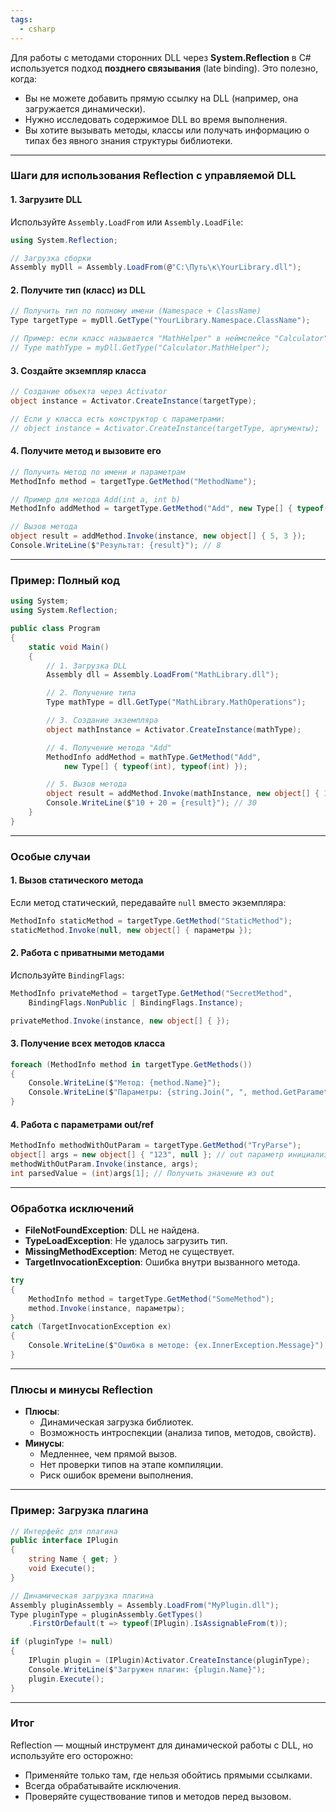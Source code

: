```yaml
---
tags:
  - csharp
---
```


Для работы с методами сторонних DLL через **System.Reflection** в C# используется подход **позднего связывания** (late binding). Это полезно, когда:
- Вы не можете добавить прямую ссылку на DLL (например, она загружается динамически).
- Нужно исследовать содержимое DLL во время выполнения.
- Вы хотите вызывать методы, классы или получать информацию о типах без явного знания структуры библиотеки.

---

### **Шаги для использования Reflection с управляемой DLL**

#### 1. **Загрузите DLL**
Используйте `Assembly.LoadFrom` или `Assembly.LoadFile`:
```csharp
using System.Reflection;

// Загрузка сборки
Assembly myDll = Assembly.LoadFrom(@"C:\Путь\к\YourLibrary.dll");
```

#### 2. **Получите тип (класс) из DLL**
```csharp
// Получить тип по полному имени (Namespace + ClassName)
Type targetType = myDll.GetType("YourLibrary.Namespace.ClassName");

// Пример: если класс называется "MathHelper" в неймспейсе "Calculator"
// Type mathType = myDll.GetType("Calculator.MathHelper");
```

#### 3. **Создайте экземпляр класса**
```csharp
// Создание объекта через Activator
object instance = Activator.CreateInstance(targetType);

// Если у класса есть конструктор с параметрами:
// object instance = Activator.CreateInstance(targetType, аргументы);
```

#### 4. **Получите метод и вызовите его**
```csharp
// Получить метод по имени и параметрам
MethodInfo method = targetType.GetMethod("MethodName");

// Пример для метода Add(int a, int b)
MethodInfo addMethod = targetType.GetMethod("Add", new Type[] { typeof(int), typeof(int) });

// Вызов метода
object result = addMethod.Invoke(instance, new object[] { 5, 3 });
Console.WriteLine($"Результат: {result}"); // 8
```

---

### **Пример: Полный код**
```csharp
using System;
using System.Reflection;

public class Program
{
    static void Main()
    {
        // 1. Загрузка DLL
        Assembly dll = Assembly.LoadFrom("MathLibrary.dll");

        // 2. Получение типа
        Type mathType = dll.GetType("MathLibrary.MathOperations");

        // 3. Создание экземпляра
        object mathInstance = Activator.CreateInstance(mathType);

        // 4. Получение метода "Add"
        MethodInfo addMethod = mathType.GetMethod("Add", 
            new Type[] { typeof(int), typeof(int) });

        // 5. Вызов метода
        object result = addMethod.Invoke(mathInstance, new object[] { 10, 20 });
        Console.WriteLine($"10 + 20 = {result}"); // 30
    }
}
```

---

### **Особые случаи**

#### 1. **Вызов статического метода**
Если метод статический, передавайте `null` вместо экземпляра:
```csharp
MethodInfo staticMethod = targetType.GetMethod("StaticMethod");
staticMethod.Invoke(null, new object[] { параметры });
```

#### 2. **Работа с приватными методами**
Используйте `BindingFlags`:
```csharp
MethodInfo privateMethod = targetType.GetMethod("SecretMethod", 
    BindingFlags.NonPublic | BindingFlags.Instance);

privateMethod.Invoke(instance, new object[] { });
```

#### 3. **Получение всех методов класса**
```csharp
foreach (MethodInfo method in targetType.GetMethods())
{
    Console.WriteLine($"Метод: {method.Name}");
    Console.WriteLine($"Параметры: {string.Join(", ", method.GetParameters())}");
}
```

#### 4. **Работа с параметрами out/ref**
```csharp
MethodInfo methodWithOutParam = targetType.GetMethod("TryParse");
object[] args = new object[] { "123", null }; // out параметр инициализируется как null
methodWithOutParam.Invoke(instance, args);
int parsedValue = (int)args[1]; // Получить значение из out
```

---

### **Обработка исключений**
- **FileNotFoundException**: DLL не найдена.
- **TypeLoadException**: Не удалось загрузить тип.
- **MissingMethodException**: Метод не существует.
- **TargetInvocationException**: Ошибка внутри вызванного метода.

```csharp
try
{
    MethodInfo method = targetType.GetMethod("SomeMethod");
    method.Invoke(instance, параметры);
}
catch (TargetInvocationException ex)
{
    Console.WriteLine($"Ошибка в методе: {ex.InnerException.Message}");
}
```

---

### **Плюсы и минусы Reflection**
- **Плюсы**:
  - Динамическая загрузка библиотек.
  - Возможность интроспекции (анализа типов, методов, свойств).
- **Минусы**:
  - Медленнее, чем прямой вызов.
  - Нет проверки типов на этапе компиляции.
  - Риск ошибок времени выполнения.

---

### **Пример: Загрузка плагина**
```csharp
// Интерфейс для плагина
public interface IPlugin
{
    string Name { get; }
    void Execute();
}

// Динамическая загрузка плагина
Assembly pluginAssembly = Assembly.LoadFrom("MyPlugin.dll");
Type pluginType = pluginAssembly.GetTypes()
    .FirstOrDefault(t => typeof(IPlugin).IsAssignableFrom(t));

if (pluginType != null)
{
    IPlugin plugin = (IPlugin)Activator.CreateInstance(pluginType);
    Console.WriteLine($"Загружен плагин: {plugin.Name}");
    plugin.Execute();
}
```

---

### **Итог**
Reflection — мощный инструмент для динамической работы с DLL, но используйте его осторожно:
- Применяйте только там, где нельзя обойтись прямыми ссылками.
- Всегда обрабатывайте исключения.
- Проверяйте существование типов и методов перед вызовом.